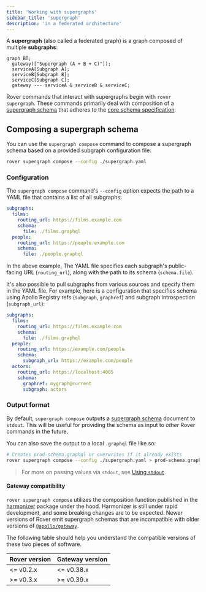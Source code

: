 ```yaml
---
title: 'Working with supergraphs'
sidebar_title: 'supergraph'
description: 'in a federated architecture'
---
```


A **supergraph** (also called a federated graph) is a graph composed of multiple **subgraphs**:

```mermaid
graph BT;
  gateway(["Supergraph (A + B + C)"]);
  serviceA[Subgraph A];
  serviceB[Subgraph B];
  serviceC[Subgraph C];
  gateway --- serviceA & serviceB & serviceC;
```

Rover commands that interact with supergraphs begin with `rover supergraph`. These commands primarily deal with composition of a [supergraph schema](https://www.apollographql.com/docs/federation/#federated-schemas) that adheres to the [core schema specification](https://specs.apollo.dev/core/v0.1/).

## Composing a supergraph schema

You can use the `supergraph compose` command to compose a supergraph schema based on a provided subgraph configuration file:

```bash
rover supergraph compose --config ./supergraph.yaml
```

### Configuration

The `supergraph compose` command's `--config` option expects the path to a YAML file that contains a list of all subgraphs:

```yaml
subgraphs:
  films:
    routing_url: https://films.example.com
    schema: 
      file: ./films.graphql
  people:
    routing_url: https://people.example.com
    schema: 
      file: ./people.graphql
```

In the above example, The YAML file specifies each subgraph's public-facing URL (`routing_url`), along with the path to its schema (`schema.file`).

It's also possible to pull subgraphs from various sources and specify them in the YAML file. For example, here is a configuration that specifies schema using Apollo Registry refs (`subgraph`, `graphref`) and subgraph introspection (`subgraph_url`):

```yaml
subgraphs:
  films:
    routing_url: https://films.example.com
    schema: 
      file: ./films.graphql
  people:
    routing_url: https://example.com/people
    schema: 
      subgraph_url: https://example.com/people
  actors:
    routing_url: https://localhost:4005
    schema: 
      graphref: mygraph@current 
      subgraph: actors 
```

### Output format

By default, `supergraph compose` outputs a [supergraph schema](https://www.apollographql.com/docs/federation/#federated-schemas) document to `stdout`. This will be useful for providing the schema as input to _other_ Rover commands in the future.

You can also save the output to a local `.graphql` file like so:

```bash
# Creates prod-schema.graphql or overwrites if it already exists
rover supergraph compose --config ./supergraph.yaml > prod-schema.graphql
```

> For more on passing values via `stdout`, see [Using `stdout`](./conventions#using-stdout).

#### Gateway compatibility

`rover supergraph compose` utilizes the composition function published in the [harmonizer](https://crates.io/crates/harmonizer) package under the hood. Harmonizer is still under rapid development, and some breaking changes are to be expected. Newer versions of Rover emit supergraph schemas that are incompatible with older versions of [`@apollo/gateway`](https://www.npmjs.com/package/@apollo/gateway).

The following table should help you understand the compatible versions of these two pieces of software.


|Rover version|Gateway version|
|---|---|
|<= v0.2.x|<= v0.38.x|
|>= v0.3.x|>= v0.39.x|